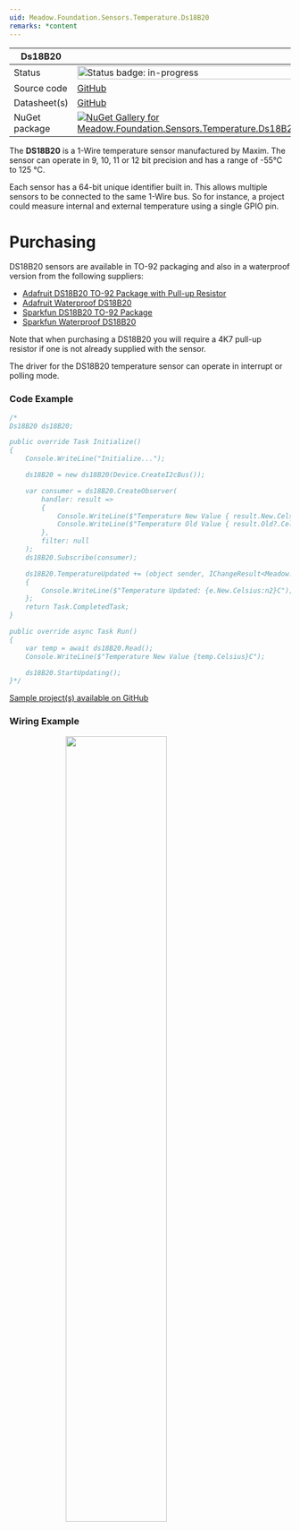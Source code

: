 ```yaml
---
uid: Meadow.Foundation.Sensors.Temperature.Ds18B20
remarks: *content
---
```


| Ds18B20 | |
|--------|--------|
| Status | <img src="https://img.shields.io/badge/InProgress-yellow" style="width: auto; height: -webkit-fill-available;" alt="Status badge: in-progress" /> |
| Source code | [GitHub](https://github.com/WildernessLabs/Meadow.Foundation/tree/main/Source/Meadow.Foundation.Peripherals/Sensors.Temperature.Ds18B20) |
| Datasheet(s) | [GitHub](https://github.com/WildernessLabs/Meadow.Foundation/tree/main/Source/Meadow.Foundation.Peripherals/Sensors.Temperature.Ds18B20/Datasheet) |
| NuGet package | <a href="https://www.nuget.org/packages/Meadow.Foundation.Sensors.Temperature.Ds18B20/" target="_blank"><img src="https://img.shields.io/nuget/v/Meadow.Foundation.Sensors.Temperature.Ds18B20.svg?label=Meadow.Foundation.Sensors.Temperature.Ds18B20" alt="NuGet Gallery for Meadow.Foundation.Sensors.Temperature.Ds18B20" /></a> |

The **DS18B20** is a 1-Wire temperature sensor manufactured by Maxim.  The sensor can operate in 9, 10, 11 or 12 bit precision and has a range of -55&deg;C to 125 &deg;C.

Each sensor has a 64-bit unique identifier built in.  This allows multiple sensors to be connected to the same 1-Wire bus.  So for instance, a project could measure internal and external temperature using a single GPIO pin.

# Purchasing

DS18B20 sensors are available in TO-92 packaging and also in a waterproof version from the following suppliers:

* [Adafruit DS18B20 TO-92 Package with Pull-up Resistor](https://www.adafruit.com/product/374)
* [Adafruit Waterproof DS18B20](https://www.adafruit.com/product/381)
* [Sparkfun DS18B20 TO-92 Package](https://www.sparkfun.com/products/245)
* [Sparkfun Waterproof DS18B20](https://www.sparkfun.com/products/11050)

Note that when purchasing a DS18B20 you will require a 4K7 pull-up resistor if one is not already supplied with the sensor.

The driver for the DS18B20 temperature sensor can operate in interrupt or polling mode.

### Code Example

```csharp
/*
Ds18B20 ds18B20;

public override Task Initialize()
{
    Console.WriteLine("Initialize...");

    ds18B20 = new ds18B20(Device.CreateI2cBus());

    var consumer = ds18B20.CreateObserver(
        handler: result =>
        {
            Console.WriteLine($"Temperature New Value { result.New.Celsius}C");
            Console.WriteLine($"Temperature Old Value { result.Old?.Celsius}C");
        },
        filter: null
    );
    ds18B20.Subscribe(consumer);

    ds18B20.TemperatureUpdated += (object sender, IChangeResult<Meadow.Units.Temperature> e) =>
    {
        Console.WriteLine($"Temperature Updated: {e.New.Celsius:n2}C");
    };
    return Task.CompletedTask;
}

public override async Task Run()
{
    var temp = await ds18B20.Read();
    Console.WriteLine($"Temperature New Value {temp.Celsius}C");

    ds18B20.StartUpdating();
}*/

```

[Sample project(s) available on GitHub](https://github.com/WildernessLabs/Meadow.Foundation/tree/main/Source/Meadow.Foundation.Peripherals/Sensors.Temperature.Ds18B20/Samples/Ds18B20_Sample)

### Wiring Example

<img src="../../API_Assets/Meadow.Foundation.Sensors.Temperature.Ds18B20/Ds18B20_Fritzing.png" 
    style="width: 60%; display: block; margin-left: auto; margin-right: auto;" />




